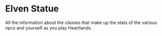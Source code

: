 # Elven Statue


All the information about the classes that make up the stats of the various npcs and yourself as you play Heartlands.
